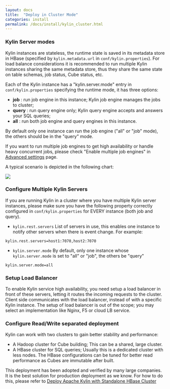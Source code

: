 ```yaml
---
layout: docs
title:  "Deploy in Cluster Mode"
categories: install
permalink: /docs/install/kylin_cluster.html
---
```



### Kylin Server modes

Kylin instances are stateless, the runtime state is saved in its metadata store in HBase (specified by `kylin.metadata.url` in `conf/kylin.properties`). For load balance considerations it is recommended to run multiple Kylin instances sharing the same metadata store, thus they share the same state on table schemas, job status, Cube status, etc.

Each of the Kylin instance has a "kylin.server.mode" entry in `conf/kylin.properties` specifying the runtime mode, it has three options: 

 *  **job** : run job engine in this instance; Kylin job engine manages the jobs to cluster;
 *  **query** : run query engine only; Kylin query engine accepts and answers your SQL queries;
 *  **all** : run both job engine and query engines in this instance. 

 By default only one instance can run the job engine ("all" or "job" mode), the others should be in the "query" mode. 

 If you want to run multiple job engines to get high availability or handle heavy concurrent jobs, please check "Enable multiple job engines" in [Advanced settings](advance_settings.html) page.

A typical scenario is depicted in the following chart:

![]( /images/install/kylin_server_modes.png)

### Configure Multiple Kylin Servers

If you are running Kylin in a cluster where you have multiple Kylin server instances, please make sure you have the following property correctly configured in `conf/kylin.properties` for EVERY instance (both job and query).

 *  `kylin.rest.servers`
	List of servers in use, this enables one instance to notify other servers when there is event change. For example: 

```
kylin.rest.servers=host1:7070,host2:7070
```

 *  `kylin.server.mode`
	By default, only one instance whose `kylin.server.mode` is set to "all" or "job", the others be "query"

```
kylin.server.mode=all
```

### Setup Load Balancer 

To enable Kylin service high availability, you need setup a load balancer in front of these servers, letting it routes the incoming requests to the cluster. Client side communicates with the load balancer, instead of with a specific Kylin instance. The setup of load balancer is out of the scope; you may select an implementation like Nginx, F5 or cloud LB service. 
	

### Configure Read/Write separated deployment

Kylin can work with two clusters to gain better stability and performance:

 * A Hadoop cluster for Cube building; This can be a shared, large cluster.
 * A HBase cluster for SQL queries; Usually this is a dedicated cluster with less nodes. The HBase configurations can be tuned for better read performance as Cubes are immutable after built.  

This deployment has been adopted and verified by many large companies. It is the best solution for production deployment as we know. For how to do this, please refer to [Deploy Apache Kylin with Standalone HBase Cluster](/blog/2016/06/10/standalone-hbase-cluster/)